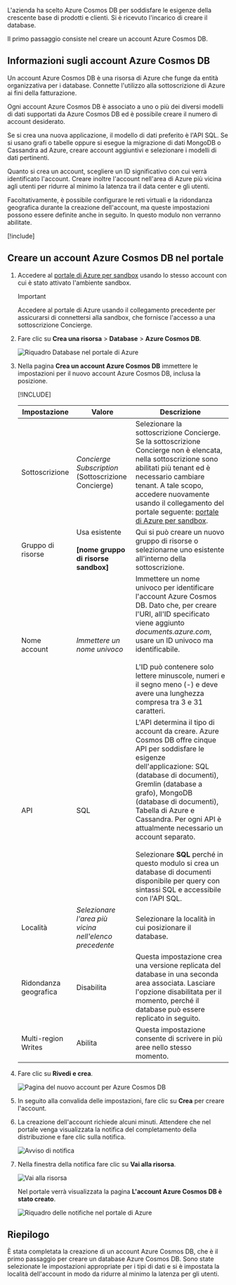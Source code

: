 L'azienda ha scelto Azure Cosmos DB per soddisfare le esigenze della crescente base di prodotti e clienti. Si è ricevuto l'incarico di creare il database.

Il primo passaggio consiste nel creare un account Azure Cosmos DB.

## <a name="what-is-an-azure-cosmos-db-account"></a>Informazioni sugli account Azure Cosmos DB

Un account Azure Cosmos DB è una risorsa di Azure che funge da entità organizzativa per i database. Connette l'utilizzo alla sottoscrizione di Azure ai fini della fatturazione.

Ogni account Azure Cosmos DB è associato a uno o più dei diversi modelli di dati supportati da Azure Cosmos DB ed è possibile creare il numero di account desiderato.

Se si crea una nuova applicazione, il modello di dati preferito è l'API SQL. Se si usano grafi o tabelle oppure si esegue la migrazione di dati MongoDB o Cassandra ad Azure, creare account aggiuntivi e selezionare i modelli di dati pertinenti.

Quanto si crea un account, scegliere un ID significativo con cui verrà identificato l'account. Creare inoltre l'account nell'area di Azure più vicina agli utenti per ridurre al minimo la latenza tra il data center e gli utenti.

Facoltativamente, è possibile configurare le reti virtuali e la ridondanza geografica durante la creazione dell'account, ma queste impostazioni possono essere definite anche in seguito. In questo modulo non verranno abilitate.

[!include[](../../../includes/azure-sandbox-activate.md)]

## <a name="creating-an-azure-cosmos-db-account-in-the-portal"></a>Creare un account Azure Cosmos DB nel portale

1. Accedere al [portale di Azure per sandbox](https://portal.azure.com/learn.docs.microsoft.com?azure-portal=true) usando lo stesso account con cui è stato attivato l'ambiente sandbox.

    > [!IMPORTANT]
    > Accedere al portale di Azure usando il collegamento precedente per assicurarsi di connettersi alla sandbox, che fornisce l'accesso a una sottoscrizione Concierge.

1. Fare clic su **Crea una risorsa** > **Database** > **Azure Cosmos DB**.

   ![Riquadro Database nel portale di Azure](../media/2-create-nosql-db-databases-json-tutorial.png)

1. Nella pagina **Crea un account Azure Cosmos DB** immettere le impostazioni per il nuovo account Azure Cosmos DB, inclusa la posizione.

    [!INCLUDE[](../../../includes/azure-sandbox-regions-first-mention-note-friendly.md)]

    Impostazione|Valore|Descrizione
    ---|---|---
    Sottoscrizione|*Concierge Subscription* (Sottoscrizione Concierge)|Selezionare la sottoscrizione Concierge. Se la sottoscrizione Concierge non è elencata, nella sottoscrizione sono abilitati più tenant ed è necessario cambiare tenant. A tale scopo, accedere nuovamente usando il collegamento del portale seguente: [portale di Azure per sandbox](https://portal.azure.com/learn.docs.microsoft.com?azure-portal=true).
    Gruppo di risorse|Usa esistente<br><br>**<rgn>[nome gruppo di risorse sandbox]</rgn>**|Qui si può creare un nuovo gruppo di risorse o selezionarne uno esistente all'interno della sottoscrizione.
    Nome account|*Immettere un nome univoco*|Immettere un nome univoco per identificare l'account Azure Cosmos DB. Dato che, per creare l'URI, all'ID specificato viene aggiunto *documents.azure.com*, usare un ID univoco ma identificabile.<br><br>L'ID può contenere solo lettere minuscole, numeri e il segno meno (-) e deve avere una lunghezza compresa tra 3 e 31 caratteri.
    API|SQL|L'API determina il tipo di account da creare. Azure Cosmos DB offre cinque API per soddisfare le esigenze dell'applicazione: SQL (database di documenti), Gremlin (database a grafo), MongoDB (database di documenti), Tabella di Azure e Cassandra. Per ogni API è attualmente necessario un account separato. <br><br>Selezionare **SQL** perché in questo modulo si crea un database di documenti disponibile per query con sintassi SQL e accessibile con l'API SQL.|
    Località|*Selezionare l'area più vicina nell'elenco precedente*|Selezionare la località in cui posizionare il database.
    Ridondanza geografica| Disabilita | Questa impostazione crea una versione replicata del database in una seconda area associata. Lasciare l'opzione disabilitata per il momento, perché il database può essere replicato in seguito.
    Multi-region Writes | Abilita | Questa impostazione consente di scrivere in più aree nello stesso momento.

1. Fare clic su **Rivedi e crea**.

    ![Pagina del nuovo account per Azure Cosmos DB](../media/2-azure-cosmos-db-create-new-account.png)

1. In seguito alla convalida delle impostazioni, fare clic su **Crea** per creare l'account.

1. La creazione dell'account richiede alcuni minuti. Attendere che nel portale venga visualizzata la notifica del completamento della distribuzione e fare clic sulla notifica.

    ![Avviso di notifica](../media/2-azure-cosmos-db-notification.png)

1. Nella finestra della notifica fare clic su **Vai alla risorsa**.

    ![Vai alla risorsa](../media/2-azure-cosmos-db-go-to-resource.png)

    Nel portale verrà visualizzata la pagina **L'account Azure Cosmos DB è stato creato**.

    ![Riquadro delle notifiche nel portale di Azure](../media/2-azure-cosmos-db-account-created.png)

## <a name="summary"></a>Riepilogo

È stata completata la creazione di un account Azure Cosmos DB, che è il primo passaggio per creare un database Azure Cosmos DB. Sono state selezionate le impostazioni appropriate per i tipi di dati e si è impostata la località dell'account in modo da ridurre al minimo la latenza per gli utenti.
